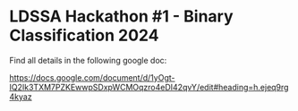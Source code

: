 # LDSSA Hackathon #1 - Binary Classification 2024

Find all details in the following google doc:

https://docs.google.com/document/d/1yOgt-IQ2Ik3TXM7PZKEwwpSDxpWCMOqzro4eDI42qvY/edit#heading=h.ejeq9rg4kyaz
